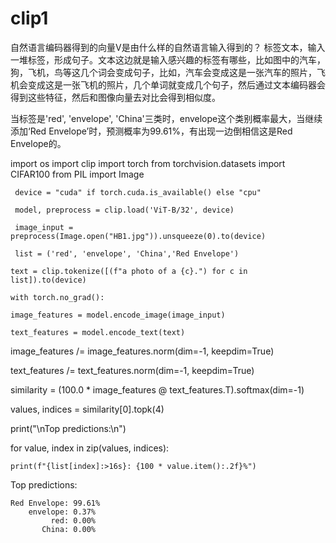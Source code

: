 # clip1
自然语言编码器得到的向量V是由什么样的自然语言输入得到的？
标签文本，输入一堆标签，形成句子。文本这边就是输入感兴趣的标签有哪些，比如图中的汽车，狗，飞机，鸟等这几个词会变成句子，比如，汽车会变成这是一张汽车的照片，飞机会变成这是一张飞机的照片，几个单词就变成几个句子，然后通过文本编码器会得到这些特征，然后和图像向量去对比会得到相似度。

当标签是'red', 'envelope', 'China'三类时，envelope这个类别概率最大，当继续添加‘Red Envelope’时，预测概率为99.61%，有出现一边倒相信这是Red Envelope的。

import os
import clip
import torch
from torchvision.datasets import CIFAR100
from PIL import Image

     device = "cuda" if torch.cuda.is_available() else "cpu"

     model, preprocess = clip.load('ViT-B/32', device)

     image_input = preprocess(Image.open("HB1.jpg")).unsqueeze(0).to(device)

     list = ('red', 'envelope', 'China','Red Envelope')

    text = clip.tokenize([(f"a photo of a {c}.") for c in list]).to(device)

    with torch.no_grad():

    image_features = model.encode_image(image_input)
    
    text_features = model.encode_text(text)

image_features /= image_features.norm(dim=-1, keepdim=True)

text_features /= text_features.norm(dim=-1, keepdim=True)

similarity = (100.0 * image_features @ text_features.T).softmax(dim=-1)

values, indices = similarity[0].topk(4)


print("\nTop predictions:\n")

for value, index in zip(values, indices):

    print(f"{list[index]:>16s}: {100 * value.item():.2f}%")


Top predictions:

    Red Envelope: 99.61%
        envelope: 0.37%
             red: 0.00%
           China: 0.00%

